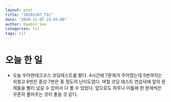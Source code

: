 ```yaml
---
layout: post
title: "20201107_TIL"
date: "2020-11-07 23:45:00"
author: Haebin Seo
categories: til
tags: til
---
```

# 오늘 한 일
- 오늘 우아한테크코스 코딩테스트를 봤다. 4시간에 7문제가 주어졌는데 5번까지는 쉬웠고 6번은 중상 7번은 중 정도의 난이도였다.
  며칠 코딩 테스트 연습덕에 앞의 문제들을 빨리 넘길 수 있어서 다 풀 수 있었다. 앞으로도 하루나 이틀에 한 문제씩은 꾸준히 풀어주는 것이 좋을 것 같다.